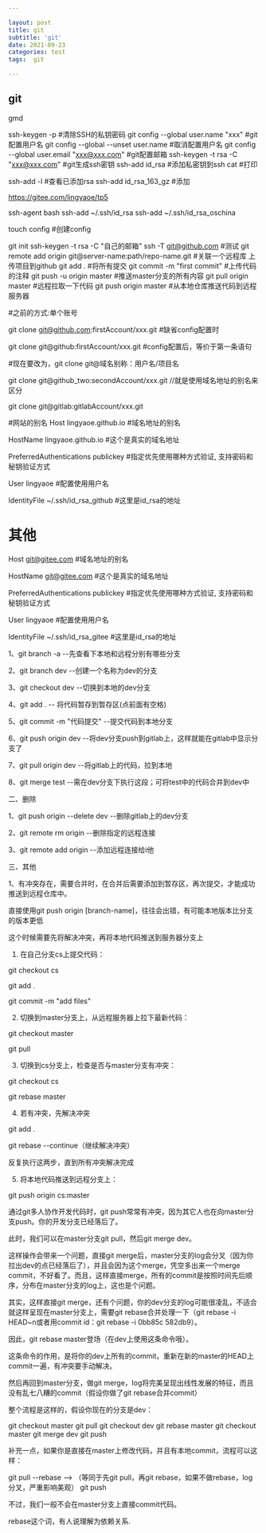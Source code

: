 ```yaml
---

layout: post
title: git
subtitle: 'git'
date: 2021-09-23
categories: test
tags:  git 

---
```


## git

gmd


ssh-keygen -p    #清除SSH的私钥密码
git config --global user.name "xxx"    #git配置用户名 
git config --global --unset user.name   #取消配置用户名
git config --global user.email "xxx@xxx.com"   #git配置邮箱
ssh-keygen -t rsa -C "xxx@xxx.com"   #git生成ssh密钥
ssh-add id_rsa   #添加私密钥到ssh
cat   #打印


ssh-add -l   #查看已添加rsa
ssh-add id_rsa_163_gz    #添加


https://gitee.com/lingyaoe/tp5

ssh-agent bash
ssh-add ~/.ssh/id_rsa
ssh-add ~/.ssh/id_rsa_oschina

touch config   #创建config

git init
ssh-keygen -t rsa -C "自己的邮箱"
ssh -T git@github.com  #测试
git remote add origin git@server-name:path/repo-name.git   #关联一个远程库   上传项目到github
git add .    #将所有提交
git commit -m "first commit"  #上传代码的注释
git push -u origin master   #推送master分支的所有内容
git pull origin master   #远程拉取一下代码
git push origin master    #从本地仓库推送代码到远程服务器





#之前的方式:单个账号

git clone git@github.com:firstAccount/xxx.git #缺省config配置时

git clone git@github:firstAccount/xxx.git #config配置后，等价于第一条语句

#现在要改为，git clone git@域名别称：用户名/项目名

git clone git@github_two:secondAccount/xxx.git //就是使用域名地址的别名来区分

git clone git@gitlab:gitlabAccount/xxx.git



#网站的别名
Host lingyaoe.github.io                  #域名地址的别名

HostName lingyaoe.github.io              #这个是真实的域名地址

PreferredAuthentications publickey       #指定优先使用哪种方式验证, 支持密码和秘钥验证方式

User lingyaoe                                 #配置使用用户名

IdentityFile ~/.ssh/id_rsa_github        #这里是id_rsa的地址

# 其他
Host git@gitee.com                #域名地址的别名

HostName git@gitee.com            #这个是真实的域名地址

PreferredAuthentications publickey       #指定优先使用哪种方式验证, 支持密码和秘钥验证方式

User  lingyaoe                                 #配置使用用户名

IdentityFile ~/.ssh/id_rsa_gitee       #这里是id_rsa的地址


1、git branch -a   --先查看下本地和远程分别有哪些分支

2、git branch dev  --创建一个名称为dev的分支

3、git checkout dev  --切换到本地的dev分支

4、git add .  -- 将代码暂存到暂存区(点前面有空格)

5、git commit -m "代码提交"  --提交代码到本地分支

6、git push origin dev  --将dev分支push到gitlab上，这样就能在gitlab中显示分支了

7、git pull origin dev  --将gitlab上的代码，拉到本地

8、git merge test  --需在dev分支下执行这段；可将test中的代码合并到dev中

二、删除

1、git push origin --delete dev  --删除gitlab上的dev分支

2、git remote rm origin  --删除指定的远程连接

3、git remote add origin   --添加远程连接给i他

三、其他

1、有冲突存在，需要合并时，在合并后需要添加到暂存区，再次提交，才能成功推送到远程仓库中。

直接使用git push origin [branch-name]，往往会出错，有可能本地版本比分支的版本更低

这个时候需要先将解决冲突，再将本地代码推送到服务器分支上

1. 在自己分支cs上提交代码：

git checkout cs

git add .

git commit -m "add files"

 

2. 切换到master分支上，从远程服务器上拉下最新代码：

git checkout master

git pull

 

3. 切换到cs分支上，检查是否与master分支有冲突：

git checkout cs

git rebase master

 

4. 若有冲突，先解决冲突

git add .

git rebase --continue（继续解决冲突）

反复执行这两步，直到所有冲突解决完成

 

5. 将本地代码推送到远程分支上：

git push origin cs:master



通过git多人协作开发代码时，git push常常有冲突，因为其它人也在向master分支push。你的开发分支已经落后了。

此时，我们可以在master分支git pull，然后git merge dev。

这样操作会带来一个问题，直接git merge后，master分支的log会分叉（因为你拉出dev的点已经落后了），并且会因为这个merge，凭空多出来一个merge commit，不好看了。而且，这样直接merge，所有的commit是按照时间先后顺序，分布在master分支的log上，这也是个问题。

其实，这样直接git merge，还有个问题，你的dev分支的log可能很凌乱，不适合就这样呈现在master分支上，需要git rebase合并处理一下（git rebase -i HEAD~n或者用commit id：git rebase -i 0bb85c 582db9）。

因此，git rebase master登场（在dev上使用这条命令哦）。

这条命令的作用，是将你的dev上所有的commit，重新在新的master的HEAD上commit一遍，有冲突要手动解决。

然后再回到master分支，做git merge，log将完美呈现出线性发展的特征，而且没有乱七八糟的commit（假设你做了git rebase合并commit）

整个流程是这样的，假设你现在的分支是dev：

git checkout master
git pull
git checkout dev
git rebase master
git checkout master
git merge dev
git push

补充一点，如果你是直接在master上修改代码，并且有本地commit，流程可以这样：

git pull --rebase --> （等同于先git pull，再git rebase，如果不做rebase，log分叉，严重影响美观）
git push

不过，我们一般不会在master分支上直接commit代码。

rebase这个词，有人说理解为依赖关系.